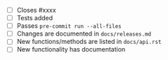 <!-- Feel free to remove check-list items aren't relevant to your change -->

- [ ] Closes #xxxx
- [ ] Tests added
- [ ] Passes `pre-commit run --all-files`
- [ ] Changes are documented in `docs/releases.md`
- [ ] New functions/methods are listed in `docs/api.rst`
- [ ] New functionality has documentation
